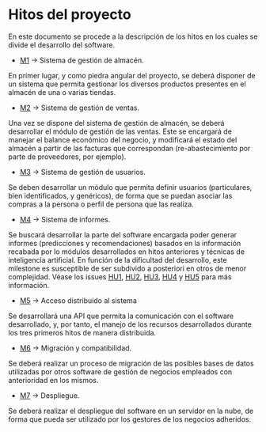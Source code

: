 # Hitos del proyecto

En este documento se procede a la descripción de los hitos en los cuales se divide el desarrollo del software.

- [M1](https://github.com/modejota/VendorVert/milestone/1) -> Sistema de gestión de almacén.

En primer lugar, y como piedra angular del proyecto, se deberá disponer de un sistema que permita gestionar los diversos productos presentes en el almacén de una o varias tiendas. 

- [M2](https://github.com/modejota/VendorVert/milestone/2) -> Sistema de gestión de ventas.

Una vez se dispone del sistema de gestión de almacén, se deberá desarrollar el módulo de gestión de las ventas. Este se encargará de manejar el balance económico del negocio, y modificará el estado del almacén a partir de las facturas que correspondan (re-abastecimiento por parte de proveedores, por ejemplo).

- [M3](https://github.com/modejota/VendorVert/milestone/3) -> Sistema de gestión de usuarios.

Se deben desarrollar un módulo que permita definir usuarios (particulares, bien identificados, y genéricos), de forma que se puedan asociar las compras a la persona o perfil de persona que las realiza. 

- [M4](https://github.com/modejota/VendorVert/milestone/4) -> Sistema de informes. 

Se buscará desarrollar la parte del software encargada poder generar informes (predicciones y recomendaciones) basados en la información recabada por lo módulos desarrollados en hitos anteriores y técnicas de inteligencia artificial. En función de la dificultad del desarrollo, este milestone es susceptible de ser subdivido a posteriori en otros de menor complejidad. Véase los issues [HU1](https://github.com/modejota/VendorVert/issues/2), [HU2](https://github.com/modejota/VendorVert/issues/3), [HU3](https://github.com/modejota/VendorVert/issues/4), [HU4](https://github.com/modejota/VendorVert/issues/5) y [HU5](https://github.com/modejota/VendorVert/issues/6) para más información.

- [M5](https://github.com/modejota/VendorVert/milestone/5) -> Acceso distribuido al sistema

Se desarrollará una API que permita la comunicación con el software desarrollado, y, por tanto, el manejo de los recursos desarrollados durante los tres primeros hitos de manera distribuida. 

- [M6](https://github.com/modejota/VendorVert/milestone/6) -> Migración y compatibilidad.

Se deberá realizar un proceso de migración de las posibles bases de datos utilizadas por otros software de gestión de negocios empleados con anterioridad en los mismos.

- [M7](https://github.com/modejota/VendorVert/milestone/7) -> Despliegue.

Se deberá realizar el despliegue del software en un servidor en la nube, de forma que pueda ser utilizado por los gestores de los negocios adheridos. 